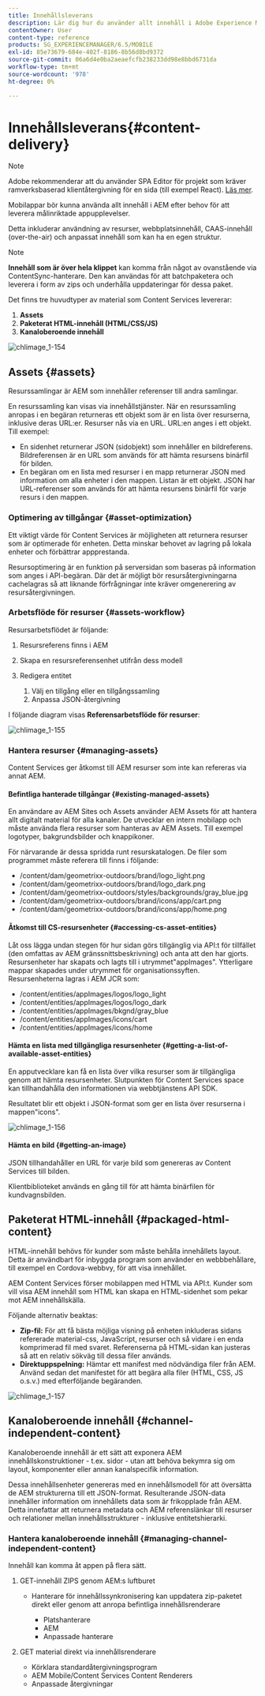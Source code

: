 ```yaml
---
title: Innehållsleverans
description: Lär dig hur du använder allt innehåll i Adobe Experience Manager för att leverera en målinriktad appupplevelse.
contentOwner: User
content-type: reference
products: SG_EXPERIENCEMANAGER/6.5/MOBILE
exl-id: 85e73679-684e-402f-8186-8b56d8bd9372
source-git-commit: 06a6d4e0ba2aeaefcfb238233dd98e8bbd6731da
workflow-type: tm+mt
source-wordcount: '978'
ht-degree: 0%

---
```


# Innehållsleverans{#content-delivery}

>[!NOTE]
>
>Adobe rekommenderar att du använder SPA Editor för projekt som kräver ramverksbaserad klientåtergivning för en sida (till exempel React). [Läs mer](/help/sites-developing/spa-overview.md).

Mobilappar bör kunna använda allt innehåll i AEM efter behov för att leverera målinriktade appupplevelser.

Detta inkluderar användning av resurser, webbplatsinnehåll, CAAS-innehåll (over-the-air) och anpassat innehåll som kan ha en egen struktur.

>[!NOTE]
>
>**Innehåll som är över hela klippet** kan komma från något av ovanstående via ContentSync-hanterare. Den kan användas för att batchpaketera och leverera i form av zips och underhålla uppdateringar för dessa paket.

Det finns tre huvudtyper av material som Content Services levererar:

1. **Assets**
1. **Paketerat HTML-innehåll (HTML/CSS/JS)**
1. **Kanaloberoende innehåll**

![chlimage_1-154](assets/chlimage_1-154.png)

## Assets {#assets}

Resurssamlingar är AEM som innehåller referenser till andra samlingar.

En resurssamling kan visas via innehållstjänster. När en resurssamling anropas i en begäran returneras ett objekt som är en lista över resurserna, inklusive deras URL:er. Resurser nås via en URL. URL:en anges i ett objekt. Till exempel:

* En sidenhet returnerar JSON (sidobjekt) som innehåller en bildreferens. Bildreferensen är en URL som används för att hämta resursens binärfil för bilden.
* En begäran om en lista med resurser i en mapp returnerar JSON med information om alla enheter i den mappen. Listan är ett objekt. JSON har URL-referenser som används för att hämta resursens binärfil för varje resurs i den mappen.

### Optimering av tillgångar {#asset-optimization}

Ett viktigt värde för Content Services är möjligheten att returnera resurser som är optimerade för enheten. Detta minskar behovet av lagring på lokala enheter och förbättrar appprestanda.

Resursoptimering är en funktion på serversidan som baseras på information som anges i API-begäran. Där det är möjligt bör resursåtergivningarna cachelagras så att liknande förfrågningar inte kräver omgenerering av resursåtergivningen.

### Arbetsflöde för resurser {#assets-workflow}

Resursarbetsflödet är följande:

1. Resursreferens finns i AEM
1. Skapa en resursreferensenhet utifrån dess modell
1. Redigera entitet

   1. Välj en tillgång eller en tillgångssamling
   1. Anpassa JSON-återgivning

I följande diagram visas **Referensarbetsflöde för resurser**:

![chlimage_1-155](assets/chlimage_1-155.png)

### Hantera resurser {#managing-assets}

Content Services ger åtkomst till AEM resurser som inte kan refereras via annat AEM.

#### Befintliga hanterade tillgångar {#existing-managed-assets}

En användare av AEM Sites och Assets använder AEM Assets för att hantera allt digitalt material för alla kanaler. De utvecklar en intern mobilapp och måste använda flera resurser som hanteras av AEM Assets. Till exempel logotyper, bakgrundsbilder och knappikoner.

För närvarande är dessa spridda runt resurskatalogen. De filer som programmet måste referera till finns i följande:

* /content/dam/geometrixx-outdoors/brand/logo_light.png
* /content/dam/geometrixx-outdoors/brand/logo_dark.png
* /content/dam/geometrixx-outdoors/styles/backgrounds/gray_blue.jpg
* /content/dam/geometrixx-outdoors/brand/icons/app/cart.png
* /content/dam/geometrixx-outdoors/brand/icons/app/home.png

#### Åtkomst till CS-resursenheter {#accessing-cs-asset-entities}

Låt oss lägga undan stegen för hur sidan görs tillgänglig via API:t för tillfället (den omfattas av AEM gränssnittsbeskrivning) och anta att den har gjorts. Resursenheter har skapats och lagts till i utrymmet&quot;appImages&quot;. Ytterligare mappar skapades under utrymmet för organisationssyften. Resursenheterna lagras i AEM JCR som:

* /content/entities/appImages/logos/logo_light
* /content/entities/appImages/logos/logo_dark
* /content/entities/appImages/bkgnd/gray_blue
* /content/entities/appImages/icons/cart
* /content/entities/appImages/icons/home

#### Hämta en lista med tillgängliga resursenheter {#getting-a-list-of-available-asset-entities}

En apputvecklare kan få en lista över vilka resurser som är tillgängliga genom att hämta resursenheter. Slutpunkten för Content Services space kan tillhandahålla den informationen via webbtjänstens API SDK.

Resultatet blir ett objekt i JSON-format som ger en lista över resurserna i mappen&quot;icons&quot;.

![chlimage_1-156](assets/chlimage_1-156.png)

#### Hämta en bild {#getting-an-image}

JSON tillhandahåller en URL för varje bild som genereras av Content Services till bilden.

Klientbiblioteket används en gång till för att hämta binärfilen för kundvagnsbilden.

## Paketerat HTML-innehåll {#packaged-html-content}

HTML-innehåll behövs för kunder som måste behålla innehållets layout. Detta är användbart för inbyggda program som använder en webbbehållare, till exempel en Cordova-webbvy, för att visa innehållet.

AEM Content Services förser mobilappen med HTML via API:t. Kunder som vill visa AEM innehåll som HTML kan skapa en HTML-sidenhet som pekar mot AEM innehållskälla.

Följande alternativ beaktas:

* **Zip-fil:** För att få bästa möjliga visning på enheten inkluderas sidans refererade material-css, JavaScript, resurser och så vidare i en enda komprimerad fil med svaret. Referenserna på HTML-sidan kan justeras så att en relativ sökväg till dessa filer används.
* **Direktuppspelning:** Hämtar ett manifest med nödvändiga filer från AEM. Använd sedan det manifestet för att begära alla filer (HTML, CSS, JS o.s.v.) med efterföljande begäranden.

![chlimage_1-157](assets/chlimage_1-157.png)

## Kanaloberoende innehåll {#channel-independent-content}

Kanaloberoende innehåll är ett sätt att exponera AEM innehållskonstruktioner - t.ex. sidor - utan att behöva bekymra sig om layout, komponenter eller annan kanalspecifik information.

Dessa innehållsenheter genereras med en innehållsmodell för att översätta de AEM strukturerna till ett JSON-format. Resulterande JSON-data innehåller information om innehållets data som är frikopplade från AEM. Detta innefattar att returnera metadata och AEM referenslänkar till resurser och relationer mellan innehållsstrukturer - inklusive entitetshierarki.

### Hantera kanaloberoende innehåll {#managing-channel-independent-content}

Innehåll kan komma åt appen på flera sätt.

1. GET-innehåll ZIPS genom AEM:s luftburet

   * Hanterare för innehållssynkronisering kan uppdatera zip-paketet direkt eller genom att anropa befintliga innehållsrenderare

      * Platshanterare
      * AEM
      * Anpassade hanterare

1. GET material direkt via innehållsrenderare

   * Körklara standardåtergivningsprogram
   * AEM Mobile/Content Services Content Renderers
   * Anpassade återgivningar
